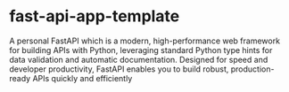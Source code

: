 # fast-api-app-template
A personal FastAPI which is a modern, high-performance web framework for building APIs with Python, leveraging standard Python type hints for data validation and automatic documentation. Designed for speed and developer productivity, FastAPI enables you to build robust, production-ready APIs quickly and efficiently
